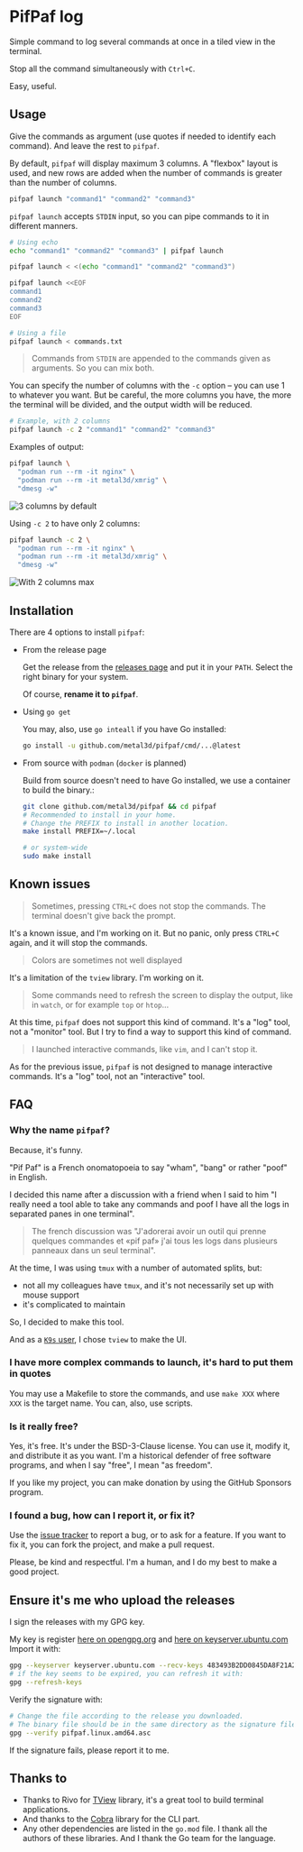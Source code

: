 # PifPaf log

Simple command to log several commands at once in a tiled view in the terminal.

Stop all the command simultaneously with `Ctrl+C`.

Easy, useful.

## Usage

Give the commands as argument (use quotes if needed to identify each command).
And leave the rest to `pifpaf`.

By default, `pifpaf` will display maximum 3 columns. A "flexbox" layout is used, and new rows are added when the number
of commands is greater than the number of columns.

```bash
pifpaf launch "command1" "command2" "command3"
```

`pifpaf launch` accepts `STDIN` input, so you can pipe commands to it in different manners.

```bash
# Using echo
echo "command1" "command2" "command3" | pifpaf launch

pifpaf launch < <(echo "command1" "command2" "command3")

pifpaf launch <<EOF
command1
command2
command3
EOF

# Using a file
pifpaf launch < commands.txt
```

> Commands from `STDIN` are appended to the commands given as arguments. So you can mix both.

You can specify the number of columns with the `-c` option – you can use 1 to whatever you want. But be careful, the
more columns you have, the more the terminal will be divided, and the output width will be reduced.

```bash
# Example, with 2 columns
pifpaf launch -c 2 "command1" "command2" "command3"
```

Examples of output:

```bash
pifpaf launch \
  "podman run --rm -it nginx" \
  "podman run --rm -it metal3d/xmrig" \
  "dmesg -w"
```

![3 columns by default](assets/pifpaf1.png)

Using `-c 2` to have only 2 columns:

```bash
pifpaf launch -c 2 \
  "podman run --rm -it nginx" \
  "podman run --rm -it metal3d/xmrig" \
  "dmesg -w"
```

![With 2 columns max](assets/pifpaf2.png)

## Installation

There are 4 options to install `pifpaf`:

- From the release page

  Get the release from the [releases page](https://github.com/metal3d/pifpaf/releases/latest) and put it in your `PATH`.
  Select the right binary for your system.

  Of course, **rename it to `pifpaf`**.

- Using `go get`

  You may, also, use `go inteall` if you have Go installed:

  ```bash
  go install -u github.com/metal3d/pifpaf/cmd/...@latest
  ```

- From source with `podman` (`docker` is planned)

  Build from source doesn't need to have Go installed, we use a container to build the binary.:

  ```bash
  git clone github.com/metal3d/pifpaf && cd pifpaf
  # Recommended to install in your home.
  # Change the PREFIX to install in another location.
  make install PREFIX=~/.local

  # or system-wide
  sudo make install
  ```

## Known issues

> Sometimes, pressing `CTRL+C` does not stop the commands. The terminal doesn't give back the prompt.

It's a known issue, and I'm working on it. But no panic, only press `CTRL+C` again, and it will stop the commands.

> Colors are sometimes not well displayed

It's a limitation of the `tview` library. I'm working on it.

> Some commands need to refresh the screen to display the output, like in `watch`, or for example `top` or `htop`...

At this time, `pifpaf` does not support this kind of command. It's a "log" tool, not a "monitor" tool.
But I try to find a way to support this kind of command.

> I launched interactive commands, like `vim`, and I can't stop it.

As for the previous issue, `pifpaf` is not designed to manage interactive commands. It's a "log" tool, not an
"interactive" tool.

## FAQ

### Why the name `pifpaf`?

Because, it's funny.

"Pif Paf" is a French onomatopoeia to say "wham", "bang" or rather "poof" in English.

I decided this name after a discussion with a friend when I said to him "I really need a tool able to take any commands
and poof I have all the logs in separated panes in one terminal".

> The french discussion was "J'adorerai avoir un outil qui prenne quelques commandes et «pif paf» j'ai tous les logs dans
> plusieurs panneaux dans un seul terminal".

At the time, I was using `tmux` with a number of automated splits, but:

- not all my colleagues have `tmux`, and it's not necessarily set up with mouse support
- it's complicated to maintain

So, I decided to make this tool.

And as a [`K9s` user](https://k9scli.io/), I chose `tview` to make the UI.

### I have more complex commands to launch, it's hard to put them in quotes

You may use a Makefile to store the commands, and use `make XXX` where `XXX` is the target name. You can, also, use
scripts.

### Is it really free?

Yes, it's free. It's under the BSD-3-Clause license. You can use it, modify it, and distribute it as you want. I'm a
historical defender of free software programs, and when I say "free", I mean "as freedom".

If you like my project, you can make donation by using the GitHub Sponsors program.

### I found a bug, how can I report it, or fix it?

Use the [issue tracker](https://github.com/metal3d/pifpaf/issues) to report a bug, or to ask for a feature. If you want
to fix it, you can fork the project, and make a pull request.

Please, be kind and respectful. I'm a human, and I do my best to make a good project.

## Ensure it's me who upload the releases

I sign the releases with my GPG key.

My key is register
[here on opengpg.org](https://keys.openpgp.org/search?q=483493B2DD0845DA8F21A26DF3702E3FAD8F76DC) and
[here on keyserver.ubuntu.com](https://keyserver.ubuntu.com/pks/lookup?search=483493B2DD0845DA8F21A26DF3702E3FAD8F76DC&fingerprint=on&op=index)
Import it with:

```bash
gpg --keyserver keyserver.ubuntu.com --recv-keys 483493B2DD0845DA8F21A26DF3702E3FAD8F76DC
# if the key seems to be expired, you can refresh it with:
gpg --refresh-keys
```

Verify the signature with:

```bash
# Change the file according to the release you downloaded.
# The binary file should be in the same directory as the signature file.
gpg --verify pifpaf.linux.amd64.asc
```

If the signature fails, please report it to me.

## Thanks to

- Thanks to Rivo for [TView](https://github.com/rivo/tview) library, it's a great tool to build terminal applications.
- And thanks to the [Cobra](https://github.com/spf13/cobra) library for the CLI part.
- Any other dependencies are listed in the `go.mod` file. I thank all the authors of these libraries. And I thank the
  Go team for the language.
